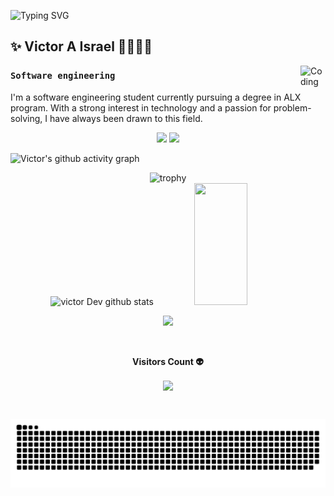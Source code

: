 ![Typing SVG](https://readme-typing-svg.herokuapp.com/?color=00b3ff&size=35&center=true&vCenter=true&width=1000&lines=HEY💗;I'm+from+Egypt;I'm+Currently+an+ALX+Student🤓;Welcome!💕)


<h2>✨ Victor A Israel 👨🏻‍💻✨</h2>
<img align="right" alt="Coding" width="40D" src=>
<h3><code>Software engineering</code></h3>

<p>I'm a software engineering student currently pursuing a degree in ALX program. With a strong interest in technology and a passion for problem-solving, I have always been drawn to this field.

<!--Social Media-->  
<div align="center"> 
<a href="https://twitter.com/VStrongwell" target="_blank"><img src="https://img.shields.io/badge/-Twitter-%231DA1F2?style=for-the-badge&logo=twitter&logoColor=white"></a>
<a href="https://github.com/victor0089" target="_blank"><img src="https://img.shields.io/badge/-GitHub-%23181717?style=for-the-badge&logo=github&logoColor=white"></a>
 </div>
 
<!--Graph-->
![Victor's github activity graph](https://github-readme-activity-graph.cyclic.app/graph?username=Victor0089&bg_color=0d1117&color=ffffff&line=00b3ff&point=f9fafa&area=true&hide_border=true)

<div align="center">
<img src="https://github-profile-trophy.vercel.app/?username=Victor0089&theme=radical" alt="trophy">
</div>

<!--Skill And More Information--> 
<div align="center">  
  <img width="49%" height="195px" src="https://github-readme-stats.vercel.app/api?username=victor0089&show_icons=true&count_private=true&hide_border=true&title_color=00b3ff&icon_color=00b4ff&text_color=c9d1d9&bg_color=0d1117" alt="victor Dev github stats" /> 
  <img width="41%" height="195px" src="https://github-readme-stats.vercel.app/api/top-langs/?username=Victor0089&layout=compact&hide_border=true&title_color=00b3ff&text_color=00b4ff&bg_color=0d1117" />
</div>

<!--Total Contributions--> 
 <p align="center">
<img  src="https://github-readme-streak-stats.herokuapp.com?user=Victor0089&theme=tokyonight_duo&hide_border=true"
</p>

<!--visits-->   
<div align="center">
<br><p align="centre"><b>Visitors Count 👽 </b></p>  
<p align="center"><img align="center" src="https://profile-counter.glitch.me/{victor.0089}/count.svg" /></p> 
<br>
</div>

  
 <!--Sneek Gusano-->
![](https://github.com/Platane/snk/raw/output/github-contribution-grid-snake.svg)
